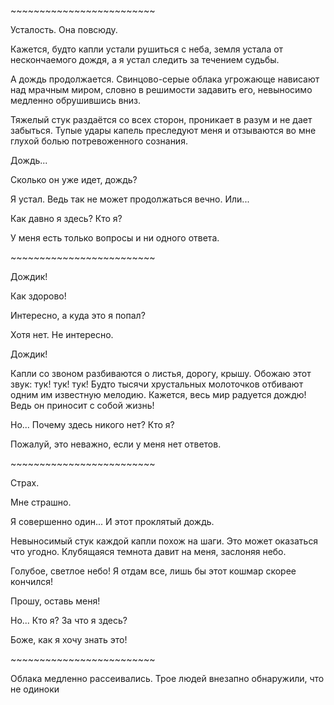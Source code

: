 \~\~\~\~\~\~\~\~\~\~\~\~\~\~\~\~\~\~\~\~\~\~\~\~\~

Усталость. Она повсюду. 

Кажется, будто капли устали рушиться с неба, земля устала от нескончаемого дождя, а я устал следить за течением судьбы.

А дождь продолжается. Свинцово-серые облака угрожающе нависают над мрачным миром, словно в решимости задавить его, невыносимо медленно обрушившись вниз.

Тяжелый стук раздаётся со всех сторон, проникает в разум и не дает забыться. Тупые удары капель преследуют меня и отзываются во мне глухой болью потревоженного сознания.

Дождь...

Сколько он уже идет, дождь?

Я устал. Ведь так не может продолжаться вечно. Или...

Как давно я здесь? Кто я?

У меня есть только вопросы и ни одного ответа.

\~\~\~\~\~\~\~\~\~\~\~\~\~\~\~\~\~\~\~\~\~\~\~\~\~

Дождик!

Как здорово!

Интересно, а куда это я попал?

Хотя нет. Не интересно.

Дождик!

Капли со звоном разбиваются о листья, дорогу, крышу. Обожаю этот звук: тук! тук! тук! Будто тысячи хрустальных молоточков отбивают одним им известную мелодию. Кажется, весь мир радуется дождю! Ведь он приносит с собой жизнь!

Но... Почему здесь никого нет? Кто я?

Пожалуй, это неважно, если у меня нет ответов.

\~\~\~\~\~\~\~\~\~\~\~\~\~\~\~\~\~\~\~\~\~\~\~\~\~

Страх.

Мне страшно.

Я совершенно один... И этот проклятый дождь.

Невыносимый стук каждой капли похож на шаги. Это может оказаться что угодно. Клубящаяся темнота давит на меня, заслоняя небо. 

Голубое, светлое небо! Я отдам все, лишь бы этот кошмар скорее кончился!

Прошу, оставь меня!

Но... Кто я? За что я здесь?

Боже, как я хочу знать это!

\~\~\~\~\~\~\~\~\~\~\~\~\~\~\~\~\~\~\~\~\~\~\~\~\~

Облака медленно рассеивались. Трое людей внезапно обнаружили, что не одиноки